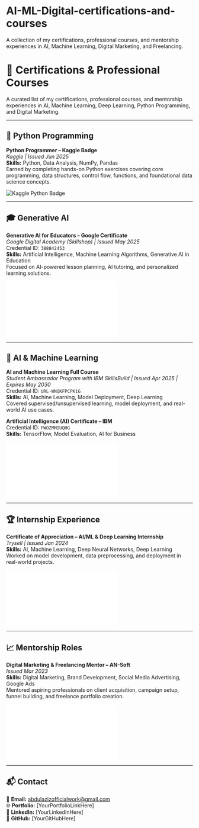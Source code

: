 # AI-ML-Digital-certifications-and-courses
A collection of my certifications, professional courses, and mentorship experiences in AI, Machine Learning, Digital Marketing, and Freelancing.
# 📜 Certifications & Professional Courses

A curated list of my certifications, professional courses, and mentorship experiences in AI, Machine Learning, Deep Learning, Python Programming, and Digital Marketing.

---

## 🐍 Python Programming
**Python Programmer – Kaggle Badge**  
*Kaggle | Issued Jun 2025*  
**Skills:** Python, Data Analysis, NumPy, Pandas  
Earned by completing hands-on Python exercises covering core programming, data structures, control flow, functions, and foundational data science concepts.  

![Kaggle Python Badge](certificates/kaggle-python-badge.png)

---

## 🎓 Generative AI
**Generative AI for Educators – Google Certificate**  
*Google Digital Academy (Skillshop) | Issued May 2025*  
Credential ID: `388842453`  
**Skills:** Artificial Intelligence, Machine Learning Algorithms, Generative AI in Education  
Focused on AI-powered lesson planning, AI tutoring, and personalized learning solutions.  

![Google Generative AI Certificate](certificates/google-generative-ai.pdf)

---

## 🤖 AI & Machine Learning
**AI and Machine Learning Full Course**  
*Student Ambassador Program with IBM SkillsBuild | Issued Apr 2025 | Expires May 2030*  
Credential ID: `URL-WNQKFPCPK1G`  
**Skills:** AI, Machine Learning, Model Deployment, Deep Learning  
Covered supervised/unsupervised learning, model deployment, and real-world AI use cases.  

**Artificial Intelligence (AI) Certificate – IBM**  
Credential ID: `FWOZMMIUQHG`  
**Skills:** TensorFlow, Model Evaluation, AI for Business  

![IBM AI Certificate](certificates/ibm-ai-certificate.pdf)

---

## 🏆 Internship Experience
**Certificate of Appreciation – AI/ML & Deep Learning Internship**  
*Trysell | Issued Jan 2024*  
**Skills:** AI, Machine Learning, Deep Neural Networks, Deep Learning  
Worked on model development, data preprocessing, and deployment in real-world projects.  

![Trysell Internship](certificates/trysell-internship.pdf)

---

## 📈 Mentorship Roles
**Digital Marketing & Freelancing Mentor – AN-Soft**  
*Issued Mar 2023*  
**Skills:** Digital Marketing, Brand Development, Social Media Advertising, Google Ads  
Mentored aspiring professionals on client acquisition, campaign setup, funnel building, and freelance portfolio creation.  

![AN-Soft Mentor Certificate](certificates/ansoft-mentor.pdf)

---

## 📬 Contact
📧 **Email:** abdulazizofficialwork@gmail.com  
🌐 **Portfolio:** [YourPortfolioLinkHere]  
💼 **LinkedIn:** [YourLinkedInHere]  
🐙 **GitHub:** [YourGitHubHere]
